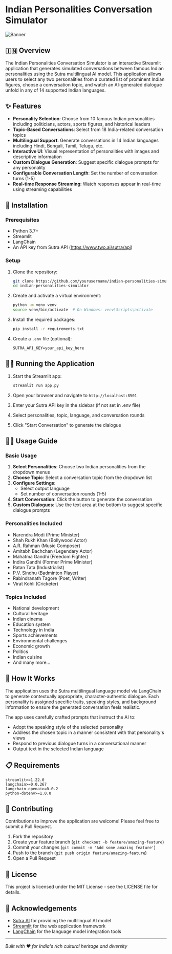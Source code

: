 # Indian Personalities Conversation Simulator

![Banner](https://framerusercontent.com/images/3Ca34Pogzn9I3a7uTsNSlfs9Bdk.png)

## 🇮🇳 Overview

The Indian Personalities Conversation Simulator is an interactive Streamlit application that generates simulated conversations between famous Indian personalities using the Sutra multilingual AI model. This application allows users to select any two personalities from a curated list of prominent Indian figures, choose a conversation topic, and watch an AI-generated dialogue unfold in any of 14 supported Indian languages.

## ✨ Features

- **Personality Selection**: Choose from 10 famous Indian personalities including politicians, actors, sports figures, and historical leaders
- **Topic-Based Conversations**: Select from 18 India-related conversation topics
- **Multilingual Support**: Generate conversations in 14 Indian languages including Hindi, Bengali, Tamil, Telugu, etc.
- **Interactive UI**: Visual representation of personalities with images and descriptive information
- **Custom Dialogue Generation**: Suggest specific dialogue prompts for any personality
- **Configurable Conversation Length**: Set the number of conversation turns (1-5)
- **Real-time Response Streaming**: Watch responses appear in real-time using streaming capabilities

## 🚀 Installation

### Prerequisites

- Python 3.7+
- Streamlit
- LangChain
- An API key from Sutra API (https://www.two.ai/sutra/api)

### Setup

1. Clone the repository:
   ```bash
   git clone https://github.com/yourusername/indian-personalities-simulator.git
   cd indian-personalities-simulator
   ```

2. Create and activate a virtual environment:
   ```bash
   python -m venv venv
   source venv/bin/activate  # On Windows: venv\Scripts\activate
   ```

3. Install the required packages:
   ```bash
   pip install -r requirements.txt
   ```

4. Create a `.env` file (optional):
   ```
   SUTRA_API_KEY=your_api_key_here
   ```

## 🏃‍♂️ Running the Application

1. Start the Streamlit app:
   ```bash
   streamlit run app.py
   ```

2. Open your browser and navigate to `http://localhost:8501`

3. Enter your Sutra API key in the sidebar (if not set in .env file)

4. Select personalities, topic, language, and conversation rounds

5. Click "Start Conversation" to generate the dialogue

## 👨‍💻 Usage Guide

### Basic Usage

1. **Select Personalities**: Choose two Indian personalities from the dropdown menus
2. **Choose Topic**: Select a conversation topic from the dropdown list
3. **Configure Settings**:
   - Select output language
   - Set number of conversation rounds (1-5)
4. **Start Conversation**: Click the button to generate the conversation
5. **Custom Dialogues**: Use the text area at the bottom to suggest specific dialogue prompts

### Personalities Included

- Narendra Modi (Prime Minister)
- Shah Rukh Khan (Bollywood Actor)
- A.R. Rahman (Music Composer)
- Amitabh Bachchan (Legendary Actor)
- Mahatma Gandhi (Freedom Fighter)
- Indira Gandhi (Former Prime Minister)
- Ratan Tata (Industrialist)
- P.V. Sindhu (Badminton Player)
- Rabindranath Tagore (Poet, Writer)
- Virat Kohli (Cricketer)

### Topics Included

- National development
- Cultural heritage
- Indian cinema
- Education system
- Technology in India
- Sports achievements
- Environmental challenges
- Economic growth
- Politics
- Indian cuisine
- And many more...

## 🧠 How It Works

The application uses the Sutra multilingual language model via LangChain to generate contextually appropriate, character-authentic dialogue. Each personality is assigned specific traits, speaking styles, and background information to ensure the generated conversation feels realistic.

The app uses carefully crafted prompts that instruct the AI to:
- Adopt the speaking style of the selected personality
- Address the chosen topic in a manner consistent with that personality's views
- Respond to previous dialogue turns in a conversational manner
- Output text in the selected Indian language

## 📋 Requirements

```
streamlit>=1.22.0
langchain>=0.0.267
langchain-openai>=0.0.2
python-dotenv>=1.0.0
```

## 🤝 Contributing

Contributions to improve the application are welcome! Please feel free to submit a Pull Request.

1. Fork the repository
2. Create your feature branch (`git checkout -b feature/amazing-feature`)
3. Commit your changes (`git commit -m 'Add some amazing feature'`)
4. Push to the branch (`git push origin feature/amazing-feature`)
5. Open a Pull Request

## 📜 License

This project is licensed under the MIT License - see the LICENSE file for details.

## 🙏 Acknowledgements

- [Sutra AI](https://www.two.ai/sutra/api) for providing the multilingual AI model
- [Streamlit](https://streamlit.io/) for the web application framework
- [LangChain](https://python.langchain.com/) for the language model integration tools

---

*Built with ❤️ for India's rich cultural heritage and diversity*
